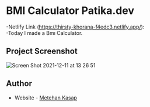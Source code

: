
# BMI Calculator Patika.dev
-Netlify Link (https://thirsty-khorana-f4edc3.netlify.app/): </br> 
-Today I made a Bmı Calculator. 

## Project Screenshot
![Screen Shot 2021-12-11 at 13 26 51](https://user-images.githubusercontent.com/65956060/145673466-42ca2631-26ef-46fe-b06d-2923d59b59a8.png)

## Author
- Website - [Metehan Kasap](https://metehannkasap.web.app)



